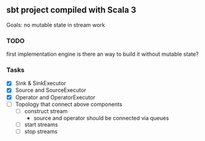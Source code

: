 ## sbt project compiled with Scala 3

Goals: no mutable state in stream work

### TODO

first implementation engine
is there an way to build it without mutable state?

### Tasks

- [x] Sink & SinkExecutor
- [x] Source and SourceExecutor
- [x] Operator and OperatorExecutor
- [ ] Topology that connect above components
  - [ ] construct stream 
    - source and operator should be connected via queues
  - [ ] start streams
  - [ ] stop streams